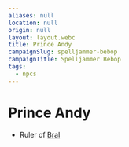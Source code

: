 ```yaml
---
aliases: null
location: null
origin: null
layout: layout.webc
title: Prince Andy
campaignSlug: spelljammer-bebop
campaignTitle: Spelljammer Bebop
tags:
  - npcs
---
```

# Prince Andy

- Ruler of [Bral](locations/the-rock-of-bral.md)
